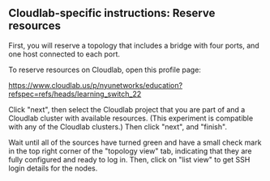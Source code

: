 ## Cloudlab-specific instructions: Reserve resources

First, you will reserve a topology that includes a bridge with four ports, and one host connected to each port.

To reserve resources on Cloudlab, open this profile page:

https://www.cloudlab.us/p/nyunetworks/education?refspec=refs/heads/learning_switch_22

Click "next", then select the Cloudlab project that you are part of and a Cloudlab cluster with available resources. (This experiment is compatible with any of the Cloudlab clusters.) Then click "next", and "finish".

Wait until all of the sources have turned green and have a small check mark in the top right corner of the "topology view" tab, indicating that they are fully configured and ready to log in. Then, click on "list view" to get SSH login details for the nodes.